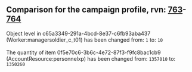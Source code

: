 ## Comparison for the campaign profile, rvn: [763](https://github.com/PRO100KatYT/FortniteProfileRevisions/tree/main/profiles/campaign/763%20campaign.json)-[764](https://github.com/PRO100KatYT/FortniteProfileRevisions/tree/main/profiles/campaign/764%20campaign.json)

Object level in c65a3349-291a-4bcd-8e37-c6fb93aba437 (Worker:managersoldier_c_t01) has been changed from: `1` to: `10`
<br><br>
The quantity of item 0f5e70c6-3b6c-4e72-87f3-f9fc8bac1cb9 (AccountResource:personnelxp) has been changed from: `1357010` to: `1350260`
<br><br>
